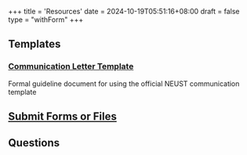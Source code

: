 +++
title = 'Resources'
date = 2024-10-19T05:51:16+08:00
draft = false 
type = "withForm"
+++

## Templates

### [Communication Letter Template](/templates/comlet.docx)

Formal guideline document for using the official NEUST communication template

## [Submit Forms or Files](https://forms.gle/cnoVMGVkiG6BxghLA)

## Questions
